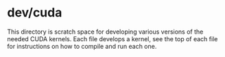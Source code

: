 # dev/cuda

This directory is scratch space for developing various versions of the needed CUDA kernels. Each file develops a kernel, see the top of each file for instructions on how to compile and run each one.
